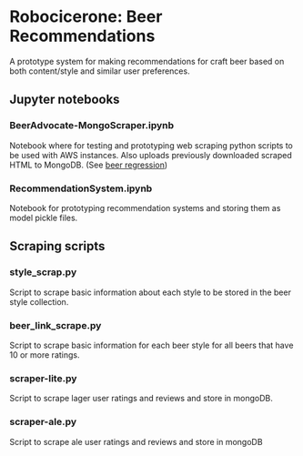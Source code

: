 # Robocicerone: Beer Recommendations

A prototype system for making recommendations for craft beer based on both content/style and similar user preferences.

## Jupyter notebooks

### BeerAdvocate-MongoScraper.ipynb

Notebook where for testing and prototyping web scraping python scripts to be used with AWS instances. Also uploads previously downloaded scraped HTML to MongoDB. (See [beer regression](https://github.com/aawiegel/Beer-Regression))

### RecommendationSystem.ipynb

Notebook for prototyping recommendation systems and storing them as model pickle files.

## Scraping scripts

### style_scrap.py

Script to scrape basic information about each style to be stored in the beer style collection.

### beer_link_scrape.py

Script to scrape basic information for each beer style for all beers that have 10 or more ratings.

### scraper-lite.py

Script to scrape lager user ratings and reviews and store in mongoDB.

### scraper-ale.py

Script to scrape ale user ratings and reviews and store in mongoDB
